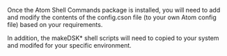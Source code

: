 Once the Atom Shell Commands package is installed, you will need to add and modify the contents of the config.cson file (to your own Atom config file) based on your requirements.

In addition, the makeDSK* shell scripts will need to copied to your system and modifed for your specific environment.
